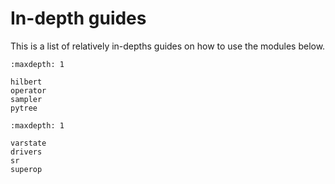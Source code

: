 # In-depth guides

This is a list of relatively in-depths guides on how to use the modules below.


```{toctree}
:maxdepth: 1

hilbert
operator
sampler
pytree
```


```{toctree}
:maxdepth: 1

varstate
drivers
sr
superop
```
